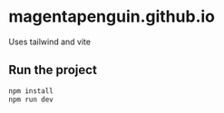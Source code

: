 # magentapenguin.github.io

Uses tailwind and vite

## Run the project

```bash
npm install
npm run dev
```

